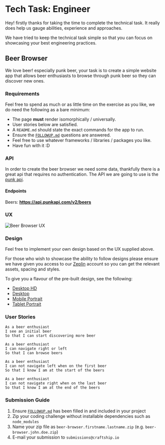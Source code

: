 # Tech Task: Engineer
Hey! firstly thanks for taking the time to complete the technical task.  It really does help us gauge abilities, experience and approaches.

We have tried to keep the technical task simple so that you can focus on showcasing your best engineering practices.

## Beer Browser
We love beer! especially punk beer, your task is to create a simple website app that allows beer enthusiasts to browse through punk beer so they can discover new ones.

### Requirements

Feel free to spend as much or as little time on the exercise as you like, we do need the following as a bare minimum:

* The page **must** render isomorphically / universally.
* User stories below are satisfied.
* A `README.md` should state the exact commands for the app to run.
* Ensure the [`FOLLOWUP.md`](https://github.com/craftship/beer/blob/master/FOLLOWUP.md) questions are answered.
* Feel free to use whatever frameworks / libraries / packages you like.
* Have fun with it :D

### API
In order to create the beer browser we need some data, thankfully there is a great api that requires no authentication.  The API we are going to use is the [punk api](https://punkapi.com/documentation/v2).

#### Endpoints
Beers: **https://api.punkapi.com/v2/beers**

### UX
![Beer Browser UX](https://learn.craftship.io/beer-browser/ux.png)

### Design

Feel free to implement your own design based on the UX supplied above.

For those who wish to showcase the ability to follow designs please ensure we have given you access to our [Zeplin](https://zeplin.io) account so you can get the relevant assets, spacing and styles.

To give you a flavour of the pre-built design, see the following:

* [Desktop HD](https://learn.craftship.io/beer-browser/desktop_hd.png)
* [Desktop](https://learn.craftship.io/beer-browser/desktop.png)
* [Mobile Portrait](https://learn.craftship.io/beer-browser/mobile_portrait.png)
* [Tablet Portrait](https://learn.craftship.io/beer-browser/tablet_portrait.png)

### User Stories
```
As a beer enthusiast
I see an initial beer
So that I can start discovering more beer
```

```
As a beer enthusiast
I can navigate right or left
So that I can browse beers
```

```
As a beer enthusiast
I can not navigate left when on the first beer
So that I know I am at the start of the beers
```

```
As a beer enthusiast
I can not navigate right when on the last beer
So that I know I am at the end of the beers
```


### Submission Guide
1. Ensure [`FOLLOWUP.md`](https://github.com/craftship/beer/blob/master/FOLLOWUP.md) has been filled in and included in your project
1. Zip your coding challenge without installable dependencies such as `node_modules`
2. Name your zip file as `beer-browser.firstname.lastname.zip` (e.g. `beer-browser.john.doe.zip`)
3. E-mail your submission to `submissions@craftship.io`


